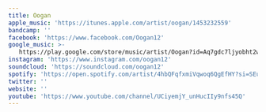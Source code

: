 ```yaml
---
title: Oogan
apple_music: 'https://itunes.apple.com/artist/oogan/1453232559'
bandcamp: ''
facebook: 'https://www.facebook.com/Oogan12'
google_music: >-
   https://play.google.com/store/music/artist/Oogan?id=Aq7gdc7ljyobht2whw3keo3542i
instagram: 'https://www.instagram.com/oogan12'
soundcloud: 'https://soundcloud.com/oogan12'
spotify: 'https://open.spotify.com/artist/4hbQFqfxmiVqwoq6QgEfHY?si=SEu5LM2JTiq_x9x2lS3oKg'
twitter: ''
website: ''
youtube: 'https://www.youtube.com/channel/UCiyemjY_unHucIIy9nfs45Q'
---
```

